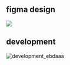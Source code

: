## figma design
![](https://github.com/Al-Shimaa2001/Ebda3/blob/main/images/Home.png)
## development 
![development_ebdaaa](https://github.com/user-attachments/assets/36db9158-8395-4965-8b9b-8b6323d0cb13)
